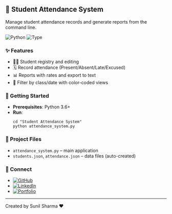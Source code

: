 ## 🏫 Student Attendance System

Manage student attendance records and generate reports from the command line.

![Python](https://img.shields.io/badge/Python-3.6%2B-3776AB?logo=python&logoColor=white)
![Type](https://img.shields.io/badge/App-CLI-5E5E5E)

### ✨ Features
- 👨‍🎓 Student registry and editing
- 🗓️ Record attendance (Present/Absent/Late/Excused)
- 📊 Reports with rates and export to text
- 🔎 Filter by class/date with color-coded views

### 🚀 Getting Started
- **Prerequisites**: Python 3.6+
- **Run**:
  ```
  cd "Student Attendance System"
  python attendance_system.py
  ```

### 📁 Project Files
- `attendance_system.py` – main application
- `students.json`, `attendance.json` – data files (auto-created)

### 🔗 Connect
- [![GitHub](https://img.shields.io/badge/GitHub-100000?logo=github&logoColor=white)](https://github.com/sunbyte16)
- [![LinkedIn](https://img.shields.io/badge/LinkedIn-0A66C2?logo=linkedin&logoColor=white)](https://www.linkedin.com/in/sunil-kumar-bb88bb31a/)
- [![Portfolio](https://img.shields.io/badge/Portfolio-000000?logo=firefox&logoColor=white)](https://lively-dodol-cc397c.netlify.app)

---

Created by Sunil Sharma ❤️
